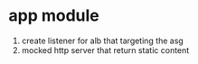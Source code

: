 # app module 
1. create listener for alb that targeting the asg
2. mocked http server that return static content